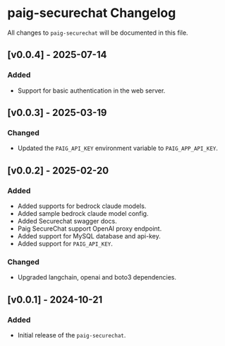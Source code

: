 # paig-securechat Changelog
All changes to `paig-securechat` will be documented in this file.

## [v0.0.4] - 2025-07-14
### Added
- Support for basic authentication in the web server.


## [v0.0.3] - 2025-03-19
### Changed
- Updated the `PAIG_API_KEY` environment variable to `PAIG_APP_API_KEY`.

## [v0.0.2] - 2025-02-20 
### Added
- Added supports for bedrock claude models.
- Added sample bedrock claude model config.
- Added Securechat swagger docs.
- Paig SecureChat support OpenAI proxy endpoint.
- Added support for MySQL database and api-key.
- Added support for `PAIG_API_KEY`.

### Changed
- Upgraded langchain, openai and boto3 dependencies.

## [v0.0.1] - 2024-10-21
### Added
- Initial release of the `paig-securechat`.
